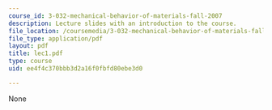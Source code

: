 ```yaml
---
course_id: 3-032-mechanical-behavior-of-materials-fall-2007
description: Lecture slides with an introduction to the course.
file_location: /coursemedia/3-032-mechanical-behavior-of-materials-fall-2007/ee4f4c370bbb3d2a16f0fbfd80ebe3d0_lec1.pdf
file_type: application/pdf
layout: pdf
title: lec1.pdf
type: course
uid: ee4f4c370bbb3d2a16f0fbfd80ebe3d0

---
```

None